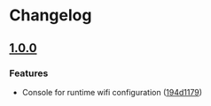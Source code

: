 # Changelog

## [1.0.0](https://github.com/espressif/esp-protocols/commits/console_cmd_wifi-v1.0.0)

### Features

- Console for runtime wifi configuration ([194d1179](https://github.com/espressif/esp-protocols/commit/194d1179))
